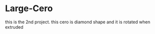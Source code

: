 Large-Cero
==========

this is the 2nd project. this cero is diamond shape and it is rotated when extruded
